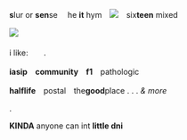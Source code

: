 **s**lur or **sen**se　  he **it** hym　<img src="https://wilardo.crd.co/assets/images/gallery04/3f835007_original.png?v=ee8a995d">　six**teen** mixed　　　


<img src="https://i.postimg.cc/Y0wt09YF/d571aadb2ca40f6c99c8eda702bbe7d4.jpg">　




i like:　　.

  **iasip**　**community**　**f1**　pathologic　
  
  **halflife**　postal　the**good**place . . . *& more*

  .

  **KINDA** anyone can int **little dni**
